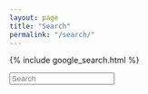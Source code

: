 ```yaml
---
layout: page
title: "Search"
permalink: "/search/"
---
```


{% include google_search.html %}

<form onsubmit="google_search()" >
  <input type="text" id="google-search" placeholder="Search">
</form>